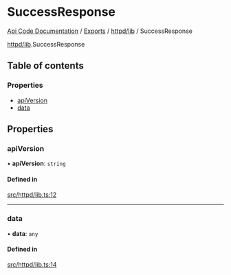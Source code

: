 # SuccessResponse
 
[Api Code Documentation](../README.md) / [Exports](../modules.md) / [httpd/lib](../modules/httpd_lib.md) / SuccessResponse

[httpd/lib](../modules/httpd_lib.md).SuccessResponse

## Table of contents

### Properties

- [apiVersion](httpd_lib.SuccessResponse.md#apiversion)
- [data](httpd_lib.SuccessResponse.md#data)

## Properties

### apiVersion

• **apiVersion**: `string`

#### Defined in

[src/httpd/lib.ts:12](https://github.com/openkfw/TruBudget/blob/3b9e793/api/src/httpd/lib.ts#L12)

___

### data

• **data**: `any`

#### Defined in

[src/httpd/lib.ts:14](https://github.com/openkfw/TruBudget/blob/3b9e793/api/src/httpd/lib.ts#L14)
